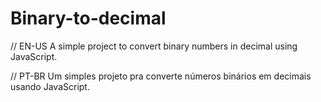 # Binary-to-decimal

// EN-US
A simple project to convert binary numbers in decimal using JavaScript.

// PT-BR
Um simples projeto pra converte números binários em decimais usando JavaScript.
